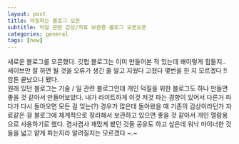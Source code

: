 ```yaml
---
layout: post
title: 덕질하는 블로그 오픈
subtitle: 덕질 관련 감상/자료 보관용 블로그 오픈오픈
categories: general
tags: [new]
---
```


새로운 블로그를 오픈했다. 깃헙 블로그는 이미 만들어본 적 있는데 왜이렇게 힘들지.. 세이브만 잘 하면 될 것을 오류가 생긴 줄 알고 지웠다 고쳤다 몇번을 한 지 모르겠다 !! 암튼 끝났으니 됐다.   
원래 있던 블로그는 기술 / 일 관련 블로그인데 개인 덕질을 위한 블로그도 하나 만들면 좋을 것 같아서 만들어보았다. 내가 라이트하게 이것 저것 파는 경향이 있어서 다른거 파다가 다시 돌아오면 모든 걸 잊는(?) 경우가 많은데 돌아왔을 때 기존의 감상이라던가 자료같은 걸 블로그에 체계적으로 정리해서 보관하고 있으면 좋을 것 같아서 개인 열람용으로 사용하기로 했다. 겸사겸사 재밌게 봤던 것들 공유도 하고 싶은데 워낙 마이너한 것들을 넓고 얕게 파는지라 알려질지는 모르겠다 ~.~
 